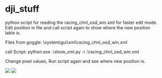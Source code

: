 # dji_stuff
python script for reading the racing_chnl_osd_win.xml for faster edit mode. Edit position in file and call script again to show where the new position lable is.

Files from goggle: \system\gui\xml\racing_chnl_osd_win.xml

call Script: python.exe .\show_xml.py -i .\racing_chnl_osd_win.xml

Change pixel values, Run script again and see where new position is.

<img src="show_xml/Unbekannt.JPG"/>
<img src="show_xml/Unbekannt1.JPG"/>


